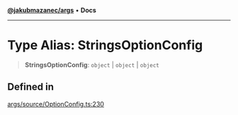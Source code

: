 [**@jakubmazanec/args**](../README.md) • **Docs**

---

# Type Alias: StringsOptionConfig

> **StringsOptionConfig**: `object` \| `object` \| `object`

## Defined in

[args/source/OptionConfig.ts:230](https://github.com/jakubmazanec/tools/blob/a5f92f7f2969c6804808173bd093f7dbafca1b9f/packages/args/source/OptionConfig.ts#L230)
